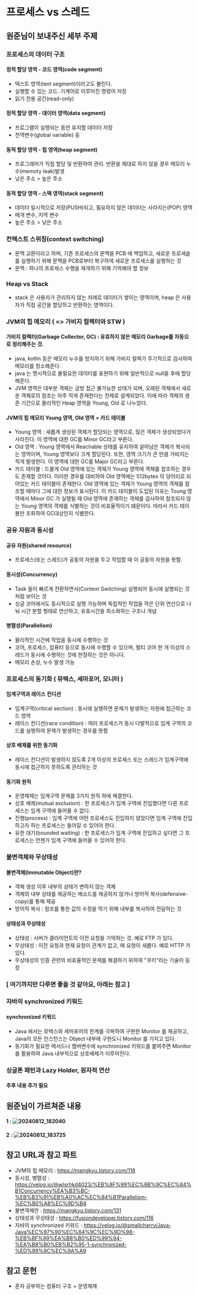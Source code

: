 # 프로세스 vs 스레드

## 원준님이 보내주신 세부 주제

### 프로세스의 데이터 구조
#### 정적 할당 영역 - 코드 영역(code segment)
- 텍스트 영역(text segment)이라고도 불린다.
- 실행할 수 있는 코드. 기계어로 이루어진 명령어 저장
- 읽기 전용 공간(read-only)

#### 정적 할당 영역 - 데이터 영역(data segment)
- 프로그램이 실행되는 동안 유지할 데이터 저장
- 전역변수(global variable) 등

#### 동적 할당 영역 - 힙 영역(heap segment)
- 프로그래머가 직접 할당 및 반환하여 관리. 반환을 제대로 하지 않을 경우 메모리 누수(memoty leak)발생
- 낮은 주소 > 높은 주소

#### 동적 할당 영역 - 스택 영역(stack segment)
- 데이터 일시적으로 저장(PUSH)되고, 필요하지 않은 데이터는 사라지는(POP) 영역
- 매개 변수, 지역 변수
- 높은 주소 > 낮은 주소

### 컨텍스트 스위칭(context switching)
- 문맥 교환이라고 하며, 기존 프로세스의 문맥을 PCB 에 백업하고, 새로운 프로세슽를 실행하기 위해 문맥을 PCB로부터 복구하여 새로운 프로세스를 실행하는 것
- 문맥 : 하나의 프로세스 수행을 재개하기 위해 기억해야 할 정보


### Heap vs Stack
- stack 은 사용자가 관리하지 않는 차례로 데이터가 쌓이는 영역이며, heap 은 사용자가 직접 공간을 할당하고 반환하는 영역이다.

### JVM의 힙 메모리 ( => 가비지 컬렉터와 STW )
#### 가비지 컬렉터(Garbage Collector, GC) : 유효하지 않은 메모리 Garbage를 자동으로 정리해주는 것.
- java, kotlin 등은 메모리 누수를 방지하기 위해 가비지 컬렉가 주기적으로 검사하여 메모리를 청소해준다.
- java 는 명시적으로 불필요한 데이터를 표현하기 위해 일반적으로 null을 후에 할당해준다.
- JVM 영역은 대부분 객체는 금방 접근 불가능한 상태가 되며, 오래된 객체에서 새로운 객체로의 참조는 아주 적게 존재한다는 전제로 설계되었다. 이에 따라 객체의 생존 기간으로 물리적인 Heap 영역을 Young, Old 로 나누었다.

#### JVM의 힙 메모리 Young 영역, Old 영역 + 카드 테이블
- Young 영역 : 새롭게 생성된 객체가 할당되는 영역으로, 많은 객체가  생성되었다가 사라진다. 이 영역에 대한 GC를 Minor GC라고 부른다.
- Old 영역 : Young 영역에서 Reachable 상태를 유지하여 살아남은 객체가 복사되는 영역이며, Young 영역보다 크게 할당된다. 또한, 영역 크기가 큰 만큼 가비지는 적게 발생한다. 이 영역에 대한 GC를 Major GC라고 부른다.
- 카드 테이블 : 드물게 Old 영역에 있는 객체가 Young 영역에 객체를 참조하는 경우도 존재할 것이다. 이러한 경우를 대비하여 Old 영역에는 512bytes 의 덩어리로 되어있는 카드 테이블이 존재한다.
Old 영역에 있는 객체가 Young 영역의 객체를 참조할 때마다 그에 대한 정보가 표시된다. 이 카드 테이블이 도입된 이유는 Toung 영역에서 Minor GC 가 실행될 때 Old 영역에 존재하는 객체를 검사하여 참조되지 않는 Young 영역의 객체를 식별하는 것이 비효율적이기 떄문이다. 따라서 카드 테이블만 조회하여 GC대상인지 식별한다.

### 공유 자원과 동시성
#### 공유 자원(shared resource)
- 프로세스(또는 스레드)가 공동의 자원을 두고 작업할 때 이 공동의 자원을 뜻함.
#### 동시성(Concurrency)
- Task 들이 빠르게 전환하면서(Context Switching) 실행되어 동시에 실행되는 것처럼 보이는 것
- 싱글 코어에서도 동시적으로 실행 가능하며 독립적인 작업을 작은 단위 연산으로 나눠 시간 분할 형태로 연산하고, 유휴시간을 최소화하는 구조나 개념

#### 병렬성(Parallelism)
- 물리적인 시간에 작업을 동시에 수행하는 것
- 코어, 프로세스, 컴퓨터 등으로 동시에 수행할 수 있으며, 멀티 코어 한 개 이상의 스레드가 동시에 수행하는 것에 한정하는 것은 아니다.
- 메모리 손상, 누수 발생 가능

### 프로세스의 동기화 ( 뮤텍스, 세마포어, 모니터 )
#### 임계구역과 레이스 컨디션
- 임계구역(critical section) : 동시에 실행하면 문제가 발생하는 자원에 접근하는 코드 영역
- 레이스 컨디션(race condition) : 여러 프로세스가 동시 다발적으로 임계 구역의 코드를 실행하여 문제가 발생하는 경우를 뜻함

#### 상호 배제를 위한 동기화
- 레이스 컨디션이 발생하지 않도록 2개 이상의 프로세스 또는 스레드가 임계구역에 동시에 접근하지 못하도록 관리하는 것

#### 동기화 원칙
- 운영체제는 임계구역 문제를 3가지 원칙 하에 해결한다.
- 상호 배제(mutual exclusion) : 한 프로세스가 임계 구역에 진입했다면 다른 프로세스는 임계 구역에 들어올 수 없다.
- 진행(process) : 임계 구역에 어떤 프로세스도 진입하지 않았다면 임계 구역에 진입하고자 하는 프로세스는 들어갈 수 있어야 한다.
- 유한 대기(bounded waiting) : 한 프로세스가 임계 구역에 진입하고 싶다면 그 프로세스는 언젠가 임계 구역에 들어올 수 있어야 한다.

### 불변객체와 무상태성
#### 불변객체(Immutable Object)란?
- 객체 생성 이후 내부의 상태가 변하지 않는 객체
- 객체의 내부 상태를 제공하는 메소드를 제공하지 않거나 방어적 복사(defensive-copy)를 통해 제공
- 방어적 복사 : 참조를 통한 값의 수정을 막기 위해 내부를 복사하여 전달하는 것

#### 상태성과 무상태성
- 상태성 : 서버가 클라이언트의 이전 요청을 기억하는 것. 예로 FTP 가 있다.
- 무상태성 : 이전 요청과 현재 요청이 관계가 없고, 매 요청이 새롭다. 예로 HTTP 가 있다.
- 무상태성의 인증 관련의 비효율적인 문제를 해결하기 위하여 "쿠키"라는 기술이 등장

### [ 여기까지만 다루면 좋을 것 같아요, 아래는 참고 ]
### 자바의 synchronized 키워드
#### synchronized 키워드
- Java 에서는 뮤텍스와 세마포어의 한계를 극복하여 구현한 Monitor 를 제공하고, Java의 모든 인스턴스는 Object 내부에 구현도니 Monitor 를 가지고 있다.
- 동기화가 필요한 메서드나 멤버변수에 synchronized 키워드를 붙여주면 Monitor 를 활용하여 Java 내부적으로 상호배제가 이루어진다. 

### 싱글톤 패턴과 Lazy Holder, 원자적 연산
#### 추후 내용 추가 필요

## 원준님이 가르쳐준 내용
#### 1 : ![20240812_182040](https://github.com/user-attachments/assets/3261c329-9bbf-4dcf-8383-01e473c878be)
#### 2 : ![20240812_183725](https://github.com/user-attachments/assets/1366eda2-c50a-4316-a5f3-c371b2248ba9)

## 참고 URL과 참고 파트
- JVM의 힙 메모리 : https://mangkyu.tistory.com/118
- 동시성, 병렬성 : https://velog.io/@wlsrhkd4023/%EB%8F%99%EC%8B%9C%EC%84%B1Concurrency%EA%B3%BC-%EB%B3%91%EB%A0%AC%EC%84%B1Parallelism-%EC%B0%A8%EC%9D%B4
- 불변객체란 : https://mangkyu.tistory.com/131
- 상태성과 무상태성 : https://fusiondeveloper.tistory.com/116
- 자바의 synchronized 키워드 : https://velog.io/@smallcherry/Java-Java%EC%97%90%EC%84%9C%EC%9D%98-%EB%8F%99%EA%B8%B0%ED%99%94-%EA%B8%B0%EB%B2%95-1-synchronized-%ED%99%9C%EC%9A%A9

## 참고 문헌
- 혼자 공부하는 컴퓨터 구조 + 운영체제